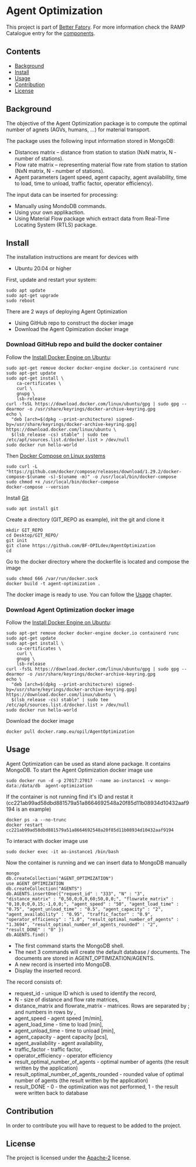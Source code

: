 # Agent Optimization

This project is part of [Better Fatory](https://betterfactory.eu/). For more information check the RAMP Catalogue entry for the [components](https://github.com/ramp-eu).

## Contents
-   [Background](#Background)
-   [Install](#Install)
-   [Usage](#Usage)
-   [Contribution](#contribution)
-   [License](#license)

## Background

The objective of the Agent Optimization package is to compute the optimal number of agnets (AGVs, humans, ...) for material transport.

The package uses the following input information stored in MongoDB:
- Distances matrix – distance from station to station (NxN matrix, N - number of stations).
- Flow rate matrix – representing material flow rate from station to station (NxN matrix, N - number of stations).
- Agent parameters (agent speed, agent capacity, agent availability, time to load, time to unload, traffic factor, operator efficiency).

The input data can be inserted for processing:
- Manually using MondoDB commands.
- Using your own applikaction.
- Using Material Flow package which extract data from Real-Time Locating System (RTLS) package.

## Install

The installation instructions are meant for devices with
- Ubuntu 20.04 or higher

First, update and restart your system:
```
sudo apt update
sudo apt-get upgrade
sudo reboot
```

There are 2 ways of deploying Agent Optimization
- Using GitHub repo to construct the docker image
- Download the Agent Opimization docker image

### Download GitHub repo and build the docker container
Follow the [Install Docker Engine on Ubuntu](https://docs.docker.com/engine/install/ubuntu/):
```
sudo apt-get remove docker docker-engine docker.io containerd runc
sudo apt-get update
sudo apt-get install \
    ca-certificates \
    curl \
    gnupg \
    lsb-release
curl -fsSL https://download.docker.com/linux/ubuntu/gpg | sudo gpg --dearmor -o /usr/share/keyrings/docker-archive-keyring.gpg
echo \
  "deb [arch=$(dpkg --print-architecture) signed-by=/usr/share/keyrings/docker-archive-keyring.gpg] https://download.docker.com/linux/ubuntu \
  $(lsb_release -cs) stable" | sudo tee /etc/apt/sources.list.d/docker.list > /dev/null
sudo docker run hello-world
```

Then [Docker Compose on Linux systems](https://docs.docker.com/compose/install/)
```
sudo curl -L "https://github.com/docker/compose/releases/download/1.29.2/docker-compose-$(uname -s)-$(uname -m)" -o /usr/local/bin/docker-compose
sudo chmod +x /usr/local/bin/docker-compose
docker-compose --version
```

Install [Git](https://github.com/git-guides/install-git)
```
sudo apt install git
```

Create a directory (GIT_REPO as example), init the git and clone it
```
mkdir GIT_REPO
cd Desktop/GIT_REPO/
git init
git clone https://github.com/BF-OPILdev/AgentOptimization
cd 
```

Go to the docker directory where the dockerfile is located and compose the image
```
sudo chmod 666 /var/run/docker.sock
docker build -t agent-optimization .
```

The docker image is ready to use. You can follow the [Usage](#Usage) chapter.

### Download Agent Optimization docker image

Follow the [Install Docker Engine on Ubuntu](https://docs.docker.com/engine/install/ubuntu/):
```
sudo apt-get remove docker docker-engine docker.io containerd runc
sudo apt-get update
sudo apt-get install \
    ca-certificates \
    curl \
    gnupg \
    lsb-release
curl -fsSL https://download.docker.com/linux/ubuntu/gpg | sudo gpg --dearmor -o /usr/share/keyrings/docker-archive-keyring.gpg
echo \
  "deb [arch=$(dpkg --print-architecture) signed-by=/usr/share/keyrings/docker-archive-keyring.gpg] https://download.docker.com/linux/ubuntu \
  $(lsb_release -cs) stable" | sudo tee /etc/apt/sources.list.d/docker.list > /dev/null
sudo docker run hello-world
```

Download the docker image
```
docker pull docker.ramp.eu/opil/AgentOptimization
```

## Usage

Agent Optimization can be used as stand alone package. It contains MongoDB. To start the Agent Optimization docker image use
```
sudo docker run -d -p 27017:27017 --name ao-instance1 -v mongo-data:/data/db  agent-optimization
```

If the container is not running find it's ID and restat it (cc221ab99ad58dbd881579a51a8664692548a20f85d11b08934d10432aaf9194 is an example)
```
docker ps -a --no-trunc
docker restart cc221ab99ad58dbd881579a51a8664692548a20f85d11b08934d10432aaf9194
```

To interact with docker image use
```
sudo docker exec -it ao-instance1 /bin/bash
```

Now the container is running and we can insert data to MongoDB manually
```
mongo
db.createCollection("AGENT_OPTIMIZATION")
use AGENT_OPTIMIZATION
db.createCollection("AGENTS")
db.AGENTS.insertOne({"request_id" : "333", "N" : "3", "distance_matrix" : "0,50,0;0,0,60;50,0,0;", "flowrate_matrix" : "0,10,0;0,0,15;-1,0,0;", "agent_speed" : "50", "agent_load_time" : "0.75", "agent_unload_time" : "0.5", "agent_capacity" : "2", "agent_availability" : "0.95", "traffic_factor" : "0.9", "operator_efficiency" : "1.0", "result_optimal_number_of_agents" : "1.3694", "result_optimal_number_of_agents_rounded" : "2", "result_DONE" : "0" })
db.AGENTS.find()
```
- The first command starts the MongoDB shell. 
- The next 3 commands will create the default database / documents. The documents are stored in AGENT_OPTIMIZATION/AGENTS.
- A new record is inserted into MongoDB.
- Display the inserted record.


The record consists of:
- request_id - unique ID which is used to identify the record,
- N - size of distance and flow rate matrices,
- distance_matrix and flowrate_matrix - matrices. Rows are separated by ; and numbers in rows by ,
- agent_speed - agent speed [m/min],
- agent_load_time - time to load [min],
- agent_unload_time - time to unload [min],
- agent_capacity - agent capacity [pcs],
- agent_availability - agent availability,
- traffic_factor - traffic factor,
- operator_efficiency - operator efficiency
- result_optimal_number_of_agents - optimal number of agents (the result written by the application)
- result_optimal_number_of_agents_rounded - rounded value of optimal number of agents (the result written by the application)
- result_DONE - 0 - the optimization was not performed, 1 - the result were written back to database

## Contribution

In order to contribute you will have to request to be added to the project.

## License

The project is licensed under the [Apache-2](https://opensource.org/licenses/Apache-2.0) license.
